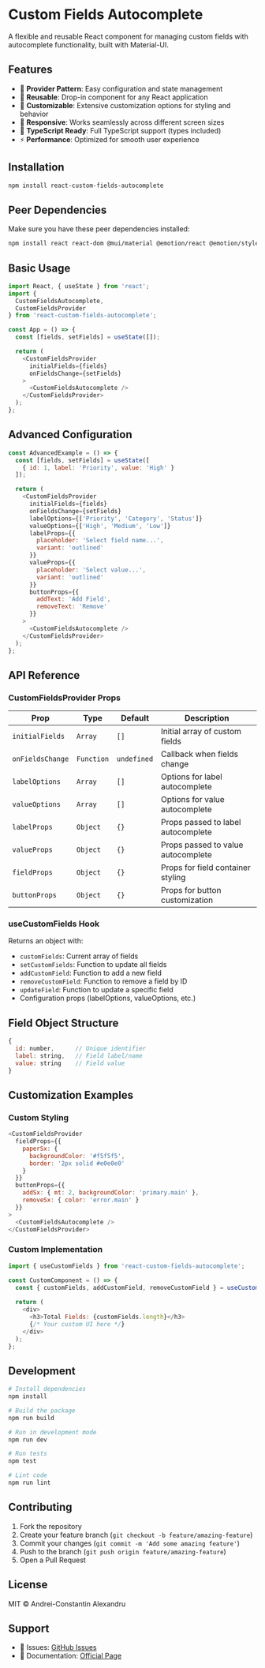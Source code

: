 # Custom Fields Autocomplete

A flexible and reusable React component for managing custom fields with autocomplete functionality, built with Material-UI.

## Features

- 🎯 **Provider Pattern**: Easy configuration and state management
- 🔄 **Reusable**: Drop-in component for any React application
- 🎨 **Customizable**: Extensive customization options for styling and behavior
- 📱 **Responsive**: Works seamlessly across different screen sizes
- 🔧 **TypeScript Ready**: Full TypeScript support (types included)
- ⚡ **Performance**: Optimized for smooth user experience

## Installation

```bash
npm install react-custom-fields-autocomplete
```

## Peer Dependencies

Make sure you have these peer dependencies installed:

```bash
npm install react react-dom @mui/material @emotion/react @emotion/styled
```

## Basic Usage

```javascript
import React, { useState } from 'react';
import { 
  CustomFieldsAutocomplete, 
  CustomFieldsProvider 
} from 'react-custom-fields-autocomplete';

const App = () => {
  const [fields, setFields] = useState([]);

  return (
    <CustomFieldsProvider 
      initialFields={fields}
      onFieldsChange={setFields}
    >
      <CustomFieldsAutocomplete />
    </CustomFieldsProvider>
  );
};
```

## Advanced Configuration

```javascript
const AdvancedExample = () => {
  const [fields, setFields] = useState([
    { id: 1, label: 'Priority', value: 'High' }
  ]);

  return (
    <CustomFieldsProvider 
      initialFields={fields}
      onFieldsChange={setFields}
      labelOptions={['Priority', 'Category', 'Status']}
      valueOptions={['High', 'Medium', 'Low']}
      labelProps={{
        placeholder: 'Select field name...',
        variant: 'outlined'
      }}
      valueProps={{
        placeholder: 'Select value...',
        variant: 'outlined'
      }}
      buttonProps={{
        addText: 'Add Field',
        removeText: 'Remove'
      }}
    >
      <CustomFieldsAutocomplete />
    </CustomFieldsProvider>
  );
};
```

## API Reference

### CustomFieldsProvider Props

| Prop | Type | Default | Description |
|------|------|---------|-------------|
| `initialFields` | `Array` | `[]` | Initial array of custom fields |
| `onFieldsChange` | `Function` | `undefined` | Callback when fields change |
| `labelOptions` | `Array` | `[]` | Options for label autocomplete |
| `valueOptions` | `Array` | `[]` | Options for value autocomplete |
| `labelProps` | `Object` | `{}` | Props passed to label autocomplete |
| `valueProps` | `Object` | `{}` | Props passed to value autocomplete |
| `fieldProps` | `Object` | `{}` | Props for field container styling |
| `buttonProps` | `Object` | `{}` | Props for button customization |

### useCustomFields Hook

Returns an object with:

- `customFields`: Current array of fields
- `setCustomFields`: Function to update all fields
- `addCustomField`: Function to add a new field
- `removeCustomField`: Function to remove a field by ID
- `updateField`: Function to update a specific field
- Configuration props (labelOptions, valueOptions, etc.)

## Field Object Structure

```javascript
{
  id: number,      // Unique identifier
  label: string,   // Field label/name
  value: string    // Field value
}
```

## Customization Examples

### Custom Styling

```javascript
<CustomFieldsProvider
  fieldProps={{
    paperSx: { 
      backgroundColor: '#f5f5f5',
      border: '2px solid #e0e0e0'
    }
  }}
  buttonProps={{
    addSx: { mt: 2, backgroundColor: 'primary.main' },
    removeSx: { color: 'error.main' }
  }}
>
  <CustomFieldsAutocomplete />
</CustomFieldsProvider>
```

### Custom Implementation

```javascript
import { useCustomFields } from 'react-custom-fields-autocomplete';

const CustomComponent = () => {
  const { customFields, addCustomField, removeCustomField } = useCustomFields();
  
  return (
    <div>
      <h3>Total Fields: {customFields.length}</h3>
      {/* Your custom UI here */}
    </div>
  );
};
```

## Development

```bash
# Install dependencies
npm install

# Build the package
npm run build

# Run in development mode
npm run dev

# Run tests
npm test

# Lint code
npm run lint
```

## Contributing

1. Fork the repository
2. Create your feature branch (`git checkout -b feature/amazing-feature`)
3. Commit your changes (`git commit -m 'Add some amazing feature'`)
4. Push to the branch (`git push origin feature/amazing-feature`)
5. Open a Pull Request

## License

MIT © Andrei-Constantin Alexandru

## Support

- 🐛 Issues: [GitHub Issues](https://github.com/programmer4web/react-custom-fields-autocomplete/issues)
- 📖 Documentation: [Official Page](https://evaficy.com/react-custom-fields-autocomplete)